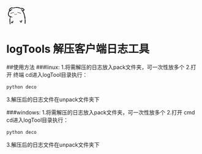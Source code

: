 ![coder farmer](https://raw.githubusercontent.com/llsw/sgoly/dev/doc/sk/img/xixi.gif "0. 0")
# logTools 解压客户端日志工具
##使用方法
###linux:
1.将需解压的日志放入pack文件夹，可一次性放多个
2.打开 终端 cd进入logTool目录执行：
```Bash  
python deco
```
3.解压后的日志文件在unpack文件夹下

###windows:
1.将需解压的日志放入pack文件夹，可一次性放多个
2.打开 cmd cd进入logTool目录执行：
```Bash  
python deco
```
3.解压后的日志文件在unpack文件夹下
